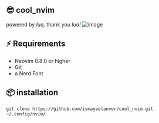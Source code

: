 ## 😎 cool_nvim
powered by *lua,*
thank you *lua!*
![image](https://raw.githubusercontent.com/ismayeelanver/cool_nvim/main/Screenshot%20from%202023-11-13%2013-52-20.png)

## ⚡️ Requirements
- Neovim 0.8.0 or higher
- Git
- a Nerd Font 



## 📦  installation 
```
git clone https://github.com/ismayeelanver/cool_nvim.git ~/.config/nvim/
```
